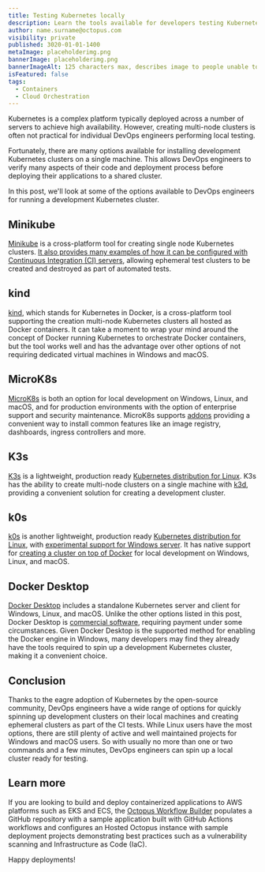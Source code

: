 ```yaml
---
title: Testing Kubernetes locally
description: Learn the tools available for developers testing Kubernetes on their local machines. 
author: name.surname@octopus.com
visibility: private
published: 3020-01-01-1400
metaImage: placeholderimg.png
bannerImage: placeholderimg.png
bannerImageAlt: 125 characters max, describes image to people unable to see it.
isFeatured: false
tags: 
  - Containers
  - Cloud Orchestration
---
```


Kubernetes is a complex platform typically deployed across a number of servers to achieve high availability. However, creating multi-node clusters is often not practical for individual DevOps engineers performing local testing.

Fortunately, there are many options available for installing development Kubernetes clusters on a single machine. This allows DevOps engineers to verify many aspects of their code and deployment process before deploying their applications to a shared cluster.

In this post, we'll look at some of the options available to DevOps engineers for running a development Kubernetes cluster.

## Minikube

[Minikube](https://minikube.sigs.k8s.io/docs/) is a cross-platform tool for creating single node Kubernetes clusters. [It also provides many examples of how it can be configured with Continuous Integration (CI) servers](https://github.com/minikube-ci/examples), allowing ephemeral test clusters to be created and destroyed as part of automated tests.

## kind

[kind](https://kind.sigs.k8s.io/), which stands for Kubernetes in Docker, is a cross-platform tool supporting the creation multi-node Kubernetes clusters all hosted as Docker containers. It can take a moment to wrap your mind around the concept of Docker running Kubernetes to orchestrate Docker containers, but the tool works well and has the advantage over other options of not requiring dedicated virtual machines in Windows and macOS.

## MicroK8s

[MicroK8s](https://microk8s.io/) is both an option for local development on Windows, Linux, and macOS, and for production environments with the option of enterprise support and security maintenance. MicroK8s supports [addons](https://microk8s.io/docs/addons) providing a convenient way to install common features like an image registry, dashboards, ingress controllers and more.

## K3s

[K3s](https://k3s.io/) is a lightweight, production ready [Kubernetes distribution for Linux](https://rancher.com/docs/k3s/latest/en/installation/installation-requirements/#operating-systems). K3s has the ability to create multi-node clusters on a single machine with [k3d](https://github.com/k3d-io/k3d), providing a convenient solution for creating a development cluster.

## k0s

[k0s](https://k0sproject.io/) is another lightweight, production ready [Kubernetes distribution for Linux](https://docs.k0sproject.io/v1.23.6+k0s.2/system-requirements/#host-operating-system), with [experimental support for Windows server](https://docs.k0sproject.io/v1.23.6+k0s.2/experimental-windows/). It has native support for [creating a cluster on top of Docker](https://docs.k0sproject.io/v1.23.6+k0s.2/k0s-in-docker/#run-k0s-in-docker) for local development on Windows, Linux, and macOS.

## Docker Desktop

[Docker Desktop](https://docs.docker.com/desktop/kubernetes/) includes a standalone Kubernetes server and client for Windows, Linux, and macOS. Unlike the other options listed in this post, Docker Desktop is [commercial software](https://docs.docker.com/subscription/), requiring payment under some circumstances. Given Docker Desktop is the supported method for enabling the Docker engine in Windows, many developers may find they already have the tools required to spin up a development Kubernetes cluster, making it a convenient choice.

## Conclusion

Thanks to the eagre adoption of Kubernetes by the open-source community, DevOps engineers have a wide range of options for quickly spinning up development clusters on their local machines and creating ephemeral clusters as part of the CI tests. While Linux users have the most options, there are still plenty of active and well maintained projects for Windows and macOS users. So with usually no more than one or two commands and a few minutes, DevOps engineers can spin up a local cluster ready for testing.

## Learn more

If you are looking to build and deploy containerized applications to AWS platforms such as EKS and ECS, the [Octopus Workflow Builder](https://octopusworkflowbuilder.octopus.com/#/) populates a GitHub repository with a sample application built with GitHub Actions workflows and configures an Hosted Octopus instance with sample deployment projects demonstrating best practices such as a vulnerability scanning and Infrastructure as Code (IaC). 

Happy deployments! 
